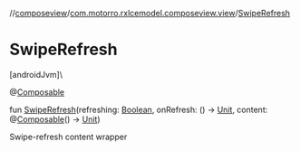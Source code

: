 //[composeview](../../index.md)/[com.motorro.rxlcemodel.composeview.view](index.md)/[SwipeRefresh](-swipe-refresh.md)

# SwipeRefresh

[androidJvm]\

@[Composable](https://developer.android.com/reference/kotlin/androidx/compose/runtime/Composable.html)

fun [SwipeRefresh](-swipe-refresh.md)(refreshing: [Boolean](https://kotlinlang.org/api/latest/jvm/stdlib/kotlin/-boolean/index.html), onRefresh: () -&gt; [Unit](https://kotlinlang.org/api/latest/jvm/stdlib/kotlin/-unit/index.html), content: @[Composable](https://developer.android.com/reference/kotlin/androidx/compose/runtime/Composable.html)() -&gt; [Unit](https://kotlinlang.org/api/latest/jvm/stdlib/kotlin/-unit/index.html))

Swipe-refresh content wrapper
